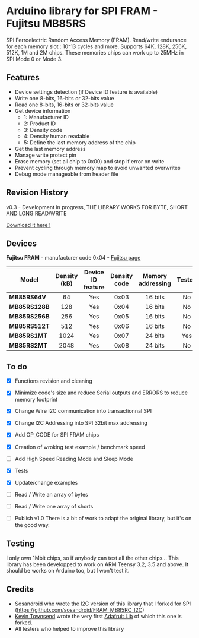 Arduino library for SPI FRAM - Fujitsu MB85RS
==============

SPI Ferroelectric Random Access Memory (FRAM). Read/write endurance for each memory slot : 10^13 cycles and more.
Supports 64K, 128K, 256K, 512K, 1M and 2M chips.
These memories chips can work up to 25MHz in SPI Mode 0 or Mode 3.

## Features ##
- Device settings detection (if Device ID feature is available)
- Write one 8-bits, 16-bits or 32-bits value
- Read one 8-bits, 16-bits or 32-bits value
- Get device information
	- 1: Manufacturer ID
	- 2: Product ID
	- 3: Density code
	- 4: Density human readable
	- 5: Define the last memory address of the chip
- Get the last memory address
- Manage write protect pin
- Erase memory (set all chip to 0x00) and stop if error on write
- Prevent cycling through memory map to avoid unwanted overwrites
- Debug mode manageable from header file


## Revision History ##
v0.3 - Development in progress, THE LIBRARY WORKS FOR BYTE, SHORT AND LONG READ/WRITE

[Download it here !](https://github.com/christophepersoz/FRAM_MB85RS_SPI/archive/master.zip)

## Devices ##

**Fujitsu FRAM** - manufacturer code 0x04 - [Fujitsu page](http://www.fujitsu.com/us/products/devices/semiconductor/memory/fram/lineup/index.html)

|  Model | Density (kB) | Device ID feature | Density code | Memory addressing | Tested |
|  ------ | :------: | :------: | :------: | :------: | :------: |
|  **MB85RS64V** | 64 | Yes | 0x03 | 16 bits | No |
|  **MB85RS128B** | 128 | Yes | 0x04 | 16 bits | No |
|  **MB85RS256B** | 256 | Yes | 0x05 | 16 bits | No |
|  **MB85RS512T** | 512 | Yes | 0x06 | 16 bits | No |
|  **MB85RS1MT** | 1024 | Yes | 0x07 | 24 bits | Yes |
|  **MB85RS2MT** | 2048 | Yes | 0x08 | 24 bits | No |


## To do ##
- [x] Functions revision and cleaning
- [x] Minimize code's size and reduce Serial outputs and ERRORS to reduce memory footprint
- [x] Change Wire I2C communication into transactionnal SPI
- [x] Change I2C Addressing into SPI 32bit max addressing
- [x] Add OP_CODE for SPI FRAM chips
- [x] Creation of wroking test example / benchmark speed
- [ ] Add High Speed Reading Mode and Sleep Mode
- [x] Tests
- [x] Update/change examples
- [ ] Read / Write an array of bytes
- [ ] Read / Write one array of shorts
- [ ] Publish v1.0
There is a bit of work to adapt the original library, but it's on the good way.


## Testing ##

I only own 1Mbit chips, so if anybody can test all the other chips...
This library has been developped to work on ARM Teensy 3.2, 3.5 and above.
It should be works on Arduino too, but I won't test it.


## Credits ##
- Sosandroid who wrote the I2C version of this library that I forked for SPI (https://github.com/sosandroid/FRAM_MB85RC_I2C)
- [Kevin Townsend](https://github.com/microbuilder) wrote the very first [Adafruit Lib](https://github.com/adafruit/Adafruit_FRAM_I2C) of which this one is forked.
- All testers who helped to improve this library
